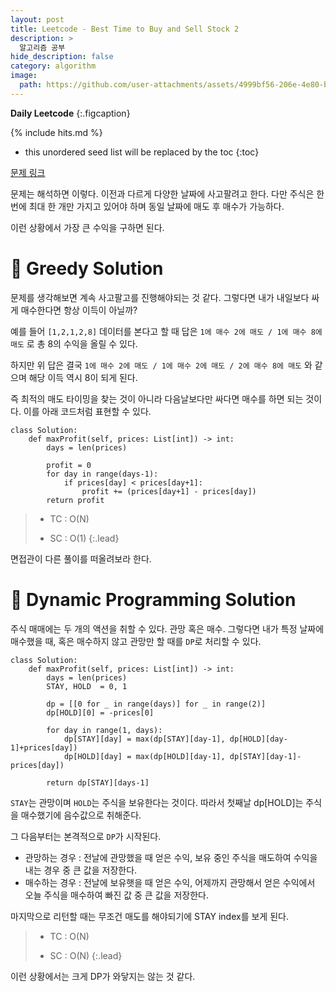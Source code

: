 ```yaml
---
layout: post
title: Leetcode - Best Time to Buy and Sell Stock 2
description: >
  알고리즘 공부
hide_description: false
category: algorithm
image:
  path: https://github.com/user-attachments/assets/4999bf56-206e-4e80-bc2b-9a4ac198b9dd
---
```


**Daily Leetcode**
{:.figcaption}


{% include hits.md %}

* this unordered seed list will be replaced by the toc
{:toc}

[문제 링크](https://leetcode.com/problems/best-time-to-buy-and-sell-stock-ii/description/?envType=study-plan-v2&envId=top-interview-150)


문제는 해석하면 이렇다. 이전과 다르게 다양한 날짜에 사고팔려고 한다. 다만 주식은 한번에 최대 한 개만 가지고 있어야 하며 동일 날짜에 매도 후 매수가 가능하다.

이런 상황에서 가장 큰 수익을 구하면 된다.


# 📀 Greedy Solution

문제를 생각해보면 계속 사고팔고를 진행해야되는 것 같다. 그렇다면 내가 내일보다 싸게 매수한다면 항상 이득이 아닐까?

예를 들어 `[1,2,1,2,8]` 데이터를 본다고 할 때 답은 `1에 매수 2에 매도 / 1에 매수 8에 매도` 로 총 8의 수익을 올릴 수 있다.

하지만 위 답은 결국 `1에 매수 2에 매도 / 1에 매수 2에 매도 / 2에 매수 8에 매도` 와 같으며 해당 이득 역시 8이 되게 된다.

즉 최적의 매도 타이밍을 찾는 것이 아니라 다음날보다만 싸다면 매수를 하면 되는 것이다. 이를 아래 코드처럼 표현할 수 있다.

<pre><code class="python">class Solution:
    def maxProfit(self, prices: List[int]) -> int:
        days = len(prices)

        profit = 0
        for day in range(days-1):
            if prices[day] < prices[day+1]:
                profit += (prices[day+1] - prices[day])
        return profit
</code></pre>

> * TC : O(N)
> 
> * SC : O(1)
{:.lead}

면접관이 다른 풀이를 떠올려보라 한다.

# 🪫 Dynamic Programming Solution

주식 매매에는 두 개의 액션을 취할 수 있다. 관망 혹은 매수. 그렇다면 내가 특정 날짜에 매수했을 때, 혹은 매수하지 않고 관망만 할 때를 `DP`로 처리할 수 있다.

<pre><code class="python">class Solution:
    def maxProfit(self, prices: List[int]) -> int:
        days = len(prices)
        STAY, HOLD  = 0, 1

        dp = [[0 for _ in range(days)] for _ in range(2)]
        dp[HOLD][0] = -prices[0]

        for day in range(1, days):
            dp[STAY][day] = max(dp[STAY][day-1], dp[HOLD][day-1]+prices[day])
            dp[HOLD][day] = max(dp[HOLD][day-1], dp[STAY][day-1]-prices[day])

        return dp[STAY][days-1]
</code></pre>

`STAY`는 관망이며 `HOLD`는 주식을 보유한다는 것이다. 따라서 첫째날 dp[HOLD]는 주식을 매수했기에 음수값으로 취해준다.

그 다음부터는 본격적으로 `DP`가 시작된다.

* 관망하는 경우 : 전날에 관망했을 때 얻은 수익, 보유 중인 주식을 매도하여 수익을 내는 경우 중 큰 값을 저장한다.
* 매수하는 경우 : 전날에 보유햇을 때 얻은 수익, 어제까지 관망해서 얻은 수익에서 오늘 주식을 매수하여 빠진 값 중 큰 값을 저장한다.

마지막으로 리턴할 때는 무조건 매도를 해야되기에 STAY index를 보게 된다.

> * TC : O(N)
> 
> * SC : O(N)
{:.lead}

이런 상황에서는 크게 DP가 와닿지는 않는 것 같다. 
